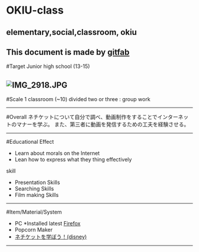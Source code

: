# OKIU-class
## elementary,social,classroom, okiu
This document is made by [gitfab](http://gitfab.org)
---
#Target
Junior high school (13-15)


![IMG_2918.JPG](http://cache5.amana.jp/preview640/11014009542.jpg)
---
#Scale
1 classroom (~10)
divided two or three : group work

---
#Overall
ネチケットについて自分で調べ、動画制作をすることでインターネットのマナーを学ぶ。
また、第三者に動画を発信するための工夫を経験させる。


---
#Educational Effect
* Learn about morals on the Internet
* Lean how to express what they thing effectively

skill

* Presentation Skills
* Searching Skills
* Film making Skills

---
#Item/Material/System
* PC *Installed latest [Firefox](http://www.mozilla.org/en-US/firefox/)
* Popcorn Maker
* [ネチケットを学ぼう！(disney)](http://www.disney.co.jp/netiquette/)
---
